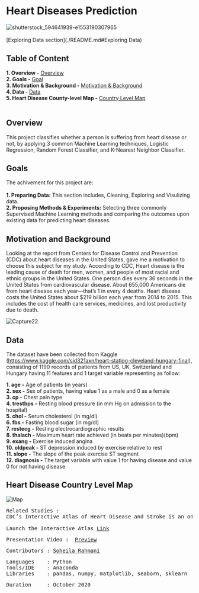 # Heart Diseases Prediction
![shutterstock_594641939-e1553190307965](https://user-images.githubusercontent.com/71153587/96128464-63296180-0ec3-11eb-84ec-d5bd606244a7.jpg)<br><br>
[Exploring Data section](./README.md#Exploring Data)

**Table of Content**<br>
---
**1. Overview -** [Overview](https://github.com/soheil-ra/Heart-Disease#Overview)<br>
**2. Goals -** [Goal](https://github.com/soheil-ra/Heart-Disease#Goals)<br>
**3. Motivation & Background -** [Motivation & Background](https://github.com/soheil-ra/Heart-Disease#Motivation-and-Background)<br>
**4. Data -** [Data](https://github.com/soheil-ra/Heart-Disease#Data)<br>
**5. Heart Disease County-level Map -** [Country Level Map](https://github.com/soheil-ra/Heart-Disease#Heart-Disease-Country-Level-Map)<br><br>

## **Overview**<br>
This project classifies whether a person is suffering from heart disease or not, by applying 3 common Machine Learning techniques, Logistic Regression, Random Forest Classifier, and K-Nearest Neighbor Classifier.<br>

## **Goals**<br>
The achivement for this project are:<br><br>
**1. Preparing Data:** This section includes, Cleaning, Exploring and Visulizing data.<br>
**2. Proposing Methods & Experiments:** Selecting three commonly Supervised Machine Learning methods and comparing the outcomes upon existing data for predicting heart diseases.<br>

## **Motivation and Background**<br>
Looking at the report from Centers for Disease Control and Prevention (CDC) about heart diseases in the United States, gave me a motivation to choose this subject for my study. According to  CDC, Heart disease is the leading cause of death for men, women, and people of most racial and ethnic groups in the United States. One person dies every 36 seconds in the United States from cardiovascular disease. About 655,000 Americans die from heart disease each year—that’s 1 in every 4 deaths. Heart disease costs the United States about $219 billion each year from 2014 to 2015. This includes the cost of health care services, medicines, and lost productivity due to death.<br>

![Capture22](https://user-images.githubusercontent.com/71153587/96143182-da192700-0ed0-11eb-9090-79c6c55b08f2.PNG)<br>

## **Data**
The dataset have been collected from Kaggle (https://www.kaggle.com/sid321axn/heart-statlog-cleveland-hungary-final), consisting of 1190 records of patients from US, UK, Switzerland and Hungary having 11 features and 1 target variable representing as follow:<br>

**1. age -** Age of patients (in years)<br>
**2. sex -** Sex of patients, having value 1 as a male and 0 as a female<br>
**3. cp -** Chest pain type<br>
**4. trestbps -** Resting blood pressure (in mm Hg on admission to the hospital)<br>
**5. chol -** Serum cholesterol (in mg/dl)<br>
**6. fbs -** Fasting blood sugar (in mg/dl)<br>
**7. restecg -** Resting electrocardiographic results<br>
**8. thalach -** Maximum heart rate achieved (in beats per minutes)(bpm)<br>
**9. exang -** Exercise induced angina<br>
**10. oldpeak -** ST depression induced by exercise relative to rest<br>
**11. slope -** The slope of the peak exercise ST segment<br>
**12. diagnosis -** The target variable with value 1 for having disease and value 0 for not having disease<br>

## **Heart Disease Country Level Map**<br>

![Map](https://user-images.githubusercontent.com/71153587/96163827-6256f680-0ee8-11eb-83ac-e7fbb79496f5.PNG)<br>
<pre>
Related Studies :
CDC’s Interactive Atlas of Heart Disease and Stroke is an online mapping tool that allows users to create and customize county-level maps of heart disease and stroke by race and ethnicity, gender, age group, and more.<br>
Launch the Interactive Atlas <a href=https://www.cdc.gov/dhdsp/maps/atlas/index.htm>Link</a>
</pre>

<pre>
Presentation Video :  <a href=https://youtu.be/1hmjRTsIzik>Preview</a></a>
</pre>

<pre>
Contributors : <a href=https://github.com/soheil-ra>Soheila Rahmani</a>
</pre>

<pre>
Languages    : Python
Tools/IDE    : Anaconda
Libraries    : pandas, numpy, matplotlib, seaborn, sklearn
</pre>

<pre>
Duration     : October 2020
</pre>


